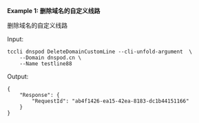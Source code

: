 **Example 1: 删除域名的自定义线路**

删除域名的自定义线路

Input: 

```
tccli dnspod DeleteDomainCustomLine --cli-unfold-argument  \
    --Domain dnspod.cn \
    --Name testline88
```

Output: 
```
{
    "Response": {
        "RequestId": "ab4f1426-ea15-42ea-8183-dc1b44151166"
    }
}
```

